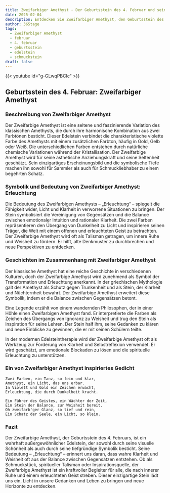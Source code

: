 ```yaml
---
title: Zweifarbiger Amethyst - Der Geburtsstein des 4. Februar und seine Bedeutung
date: 2025-02-04
description: Entdecken Sie Zweifarbiger Amethyst, den Geburtsstein des 4. Februar, der Erleuchtung symbolisiert. Seine Symbolik und Geschichte werden Sie inspirieren.
author: 365tage
tags:
  - Zweifarbiger Amethyst
  - februar
  - 4. februar
  - geburtsstein
  - edelstein
  - schmuckstein
draft: false
---
```


{{< youtube id="g-GLwqPBCIc" >}}


## Geburtsstein des 4. Februar: Zweifarbiger Amethyst

### Beschreibung von Zweifarbiger Amethyst

Der Zweifarbige Amethyst ist eine seltene und faszinierende Variation des klassischen Amethysts, die durch ihre harmonische Kombination aus zwei Farbtönen besticht. Dieser Edelstein verbindet die charakteristische violette Farbe des Amethysts mit einem zusätzlichen Farbton, häufig in Gold, Gelb oder Weiß. Die unterschiedlichen Farben entstehen durch natürliche chemische Variationen während der Kristallisation. Der Zweifarbige Amethyst wird für seine ästhetische Anziehungskraft und seine Seltenheit geschätzt. Sein einzigartiges Erscheinungsbild und die symbolische Tiefe machen ihn sowohl für Sammler als auch für Schmuckliebhaber zu einem begehrten Schatz.

### Symbolik und Bedeutung von Zweifarbiger Amethyst: Erleuchtung

Die Bedeutung des Zweifarbigen Amethysts – „Erleuchtung“ – spiegelt die Fähigkeit wider, Licht und Klarheit in verworrene Situationen zu bringen. Der Stein symbolisiert die Vereinigung von Gegensätzen und die Balance zwischen emotionaler Intuition und rationaler Klarheit. Die zwei Farben repräsentieren den Übergang von Dunkelheit zu Licht und inspirieren seinen Träger, die Welt mit einem offenen und erleuchteten Geist zu betrachten. Der Zweifarbige Amethyst wird oft als Talisman getragen, um innere Ruhe und Weisheit zu fördern. Er hilft, alte Denkmuster zu durchbrechen und neue Perspektiven zu entdecken.

### Geschichten im Zusammenhang mit Zweifarbiger Amethyst

Der klassische Amethyst hat eine reiche Geschichte in verschiedenen Kulturen, doch der Zweifarbige Amethyst wird zunehmend als Symbol der Transformation und Erleuchtung anerkannt. In der griechischen Mythologie galt der Amethyst als Schutz gegen Trunkenheit und als Stein, der Klarheit und Nüchternheit bewahrt. Der Zweifarbige Amethyst erweitert diese Symbolik, indem er die Balance zwischen Gegensätzen betont.

Eine Legende erzählt von einem wandernden Philosophen, der in einer Höhle einen Zweifarbigen Amethyst fand. Er interpretierte die Farben als Zeichen des Übergangs von Ignoranz zu Weisheit und trug den Stein als Inspiration für seine Lehren. Der Stein half ihm, seine Gedanken zu klären und neue Einblicke zu gewinnen, die er mit seinen Schülern teilte.

In der modernen Edelsteintherapie wird der Zweifarbige Amethyst oft als Werkzeug zur Förderung von Klarheit und Selbstreflexion verwendet. Er wird geschätzt, um emotionale Blockaden zu lösen und die spirituelle Erleuchtung zu unterstützen.

### Ein von Zweifarbiger Amethyst inspiriertes Gedicht

```
Zwei Farben, ein Tanz, so fein und klar,  
Amethyst, ein Licht, das uns erbar.  
In Violett und Gold ein Zeichen erwacht,  
Erleuchtung, die durch Dunkelheit kracht.  

Ein Führer des Geistes, ein Wächter der Zeit,  
Ein Stein der Balance, zur Weisheit bereit.  
Oh zweifarb'ger Glanz, so tief und rein,  
Ein Schatz der Seele, ein Licht, so klein.  
```

### Fazit

Der Zweifarbige Amethyst, der Geburtsstein des 4. Februars, ist ein wahrhaft außergewöhnlicher Edelstein, der sowohl durch seine visuelle Schönheit als auch durch seine tiefgründige Symbolik besticht. Seine Bedeutung – „Erleuchtung“ – erinnert uns daran, dass wahre Klarheit und Weisheit oft aus der Balance zwischen Gegensätzen entstehen. Ob als Schmuckstück, spiritueller Talisman oder Inspirationsquelle, der Zweifarbige Amethyst ist ein kraftvoller Begleiter für alle, die nach innerer Ruhe und einem erleuchteten Geist streben. Dieser einzigartige Stein lädt uns ein, Licht in unsere Gedanken und Leben zu bringen und neue Horizonte zu entdecken.